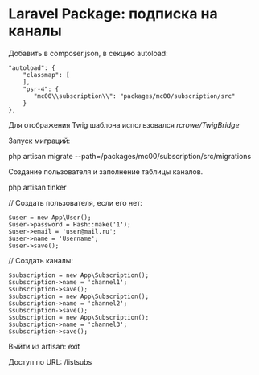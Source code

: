 Laravel Package: подписка на каналы
===================================

Добавить в composer.json, в секцию autoload:

    "autoload": {
        "classmap": [
        ],
        "psr-4": {
           "mc00\\subscription\\": "packages/mc00/subscription/src"
        }
    },

Для отображения Twig шаблона использовался *rcrowe/TwigBridge*

Запуск миграций:

php artisan migrate --path=/packages/mc00/subscription/src/migrations

Создание пользователя и заполнение таблицы каналов.

php artisan tinker

// Создать пользователя, если его нет:

    $user = new App\User();
    $user->password = Hash::make('1');
    $user->email = 'user@mail.ru';
    $user->name = 'Username';
    $user->save();

// Создать каналы:

    $subscription = new App\Subscription();
    $subscription->name = 'channel1';
    $subscription->save();
    $subscription = new App\Subscription();
    $subscription->name = 'channel2';
    $subscription->save();
    $subscription = new App\Subscription();
    $subscription->name = 'channel3';
    $subscription->save();

Выйти из artisan: exit

Доступ по URL: /listsubs
